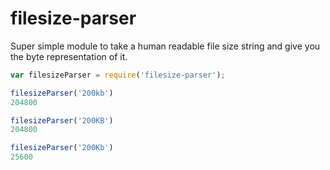 filesize-parser
===============
Super simple module to take a human readable file size string and give you the byte representation of it.

```js
var filesizeParser = require('filesize-parser');

filesizeParser('200kb')
204800

filesizeParser('200KB')
204800

filesizeParser('200Kb')
25600
```

